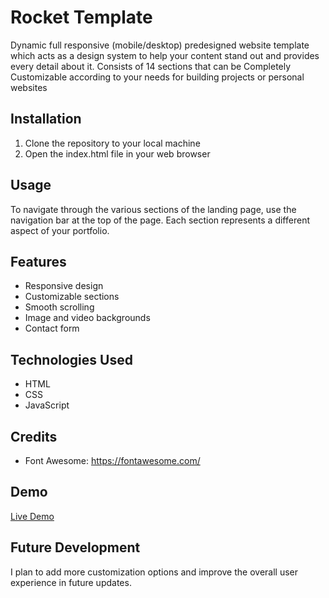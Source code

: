 # Rocket Template
Dynamic full responsive (mobile/desktop) predesigned website template which acts as a design system to help your content stand out and provides every detail about it. Consists of 14 sections that can be Completely Customizable according to your needs for building projects or personal websites

## Installation

1. Clone the repository to your local machine
2. Open the index.html file in your web browser

## Usage

To navigate through the various sections of the landing page, use the navigation bar at the top of the page. Each section represents a different aspect of your portfolio.

## Features

- Responsive design
- Customizable sections
- Smooth scrolling
- Image and video backgrounds
- Contact form

## Technologies Used

- HTML
- CSS
- JavaScript

## Credits

- Font Awesome: https://fontawesome.com/

## Demo

[Live Demo](https://mohamedelgendyx.github.io/Rocket-Template/)

## Future Development

I plan to add more customization options and improve the overall user experience in future updates.



